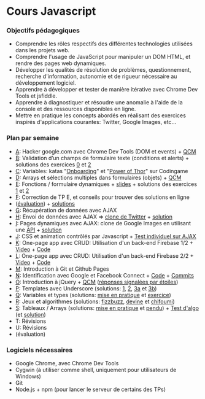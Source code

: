 # Cours Javascript

### Objectifs pédagogiques

- Comprendre les rôles respectifs des différentes technologies utilisées dans les projets web.
- Comprendre l'usage de JavaScript pour manipuler un DOM HTML, et rendre des pages web dynamiques.
- Développer les qualités de résolution de problèmes, questionnement, recherche d'information, autonomie et de rigueur nécessaire au développement logiciel.
- Apprendre à développer et tester de manière itérative avec Chrome Dev Tools et jsfiddle.
- Apprendre à diagnostiquer et résoudre une anomalie à l'aide de la console et des ressources disponibles en ligne.
- Mettre en pratique les concepts abordés en réalisant des exercices inspirés d'applications courantes: Twitter, Google Images, etc...

### Plan par semaine

- [A](A.md): Hacker google.com avec Chrome Dev Tools (DOM et events) + [QCM](A-QCM.md)
- [B](B.md): Validation d’un champs de formulaire texte (conditions et alerts) + solutions des exercices [0](https://github.com/adrienjoly/correct-tp-b/tree/master/JS-B-0) et [2](https://github.com/adrienjoly/correct-tp-b/tree/master/JS-B-2)
- [C](A-recap.md): Variables: katas "[Onboarding](https://www.codingame.com/games/puzzles/43)" et "[Power of Thor](https://www.codingame.com/games/puzzles/4)" sur Codingame
- [D](D-recap.md): Arrays et sélections multiples dans formulaires (objets) + [QCM](D-QCM.md)
- [E](E.md): Fonctions / formulaire dynamiques + [slides](http://adrienjoly.com/cours-javascript/E-slides.html) + solutions des exercices [1](https://github.com/adrienjoly/correct-tp-e/blob/master/ex-1/index.html) et [2](https://github.com/adrienjoly/correct-tp-e/blob/master/ex-2/index.html)
- [F](http://adrienjoly.com/cours-javascript/F-slides.html): Correction de TP E, et conseils pour trouver des solutions en ligne
- ([évaluation](https://js-partiel-1.herokuapp.com/)) + [solutions](https://github.com/adrienjoly/js-partiel-1-correct/tree/master/solutions)
- [G](http://adrienjoly.com/cours-javascript/G-slides.html): Récupération de données avec AJAX
- [H](http://adrienjoly.com/cours-javascript/H-slides.html): Envoi de données avec AJAX => [clone de Twitter](https://github.com/adrienjoly/js-ajax-twitter) + [solution](https://github.com/adrienjoly/js-ajax-twitter/blob/master/public/index-ajax.html)
- [I](http://adrienjoly.com/cours-javascript/I-slides.html): Pages dynamiques avec AJAX: clone de Google Images en utilisant une [API](https://github.com/adrienjoly/js-ajax-pinterest) + [solution](https://github.com/adrienjoly/js-ajax-pinterest/blob/master/public/client.html)
- [J](http://adrienjoly.com/cours-javascript/J-slides.html): CSS et animation contrôlés par Javascript + [Test individuel sur AJAX](http://js-exo-ajax.herokuapp.com)
- [K](http://adrienjoly.com/cours-javascript/K): One-page app avec CRUD: Utilisation d'un back-end Firebase 1/2 + [Video](https://www.youtube.com/watch?v=TWrKeBP4Dms) + [Code](https://github.com/adrienjoly/cours-javascript/tree/gh-pages/K/code)
- [L](http://adrienjoly.com/cours-javascript/L): One-page app avec CRUD: Utilisation d'un back-end Firebase 2/2 + [Video](https://www.youtube.com/watch?v=L31ZscCZp34) + [Code](https://github.com/adrienjoly/cours-javascript/tree/gh-pages/L/code)
- [M](http://adrienjoly.com/cours-javascript/M): Introduction à Git et Github Pages
- [N](http://adrienjoly.com/cours-javascript/N): Identification avec Google et Facebook Connect + [Code](https://github.com/adrienjoly/cours-javascript/tree/gh-pages/N/code) + [Commits](https://github.com/adrienjoly/js-todolist/commits/gh-pages)
- [O](http://adrienjoly.com/cours-javascript/O): Introduction à jQuery + [QCM](https://github.com/adrienjoly/js-quizz) ([réponses signalées par étoiles](https://raw.githubusercontent.com/adrienjoly/js-quizz/master/questions-qcm.md))
- [P](http://adrienjoly.com/cours-javascript/P): Templates avec Underscore (solutions: [1](https://jsfiddle.net/adrienjoly/cdusrn6h/), [2](https://jsfiddle.net/adrienjoly/5xkt9akr/), [3a](https://jsfiddle.net/adrienjoly/h3dbty4a/) et [3b](https://jsfiddle.net/adrienjoly/nua2gv0o/))
- [Q](http://adrienjoly.com/cours-javascript/Q): Variables et types (solutions: [mise en pratique](http://adrienjoly.com/cours-javascript/Q/pratique.js) et [exercice](http://adrienjoly.com/cours-javascript/Q/exercice.js))
- [R](http://adrienjoly.com/cours-javascript/R): Jeux et algorithmes (solutions: [fizzbuzz](http://adrienjoly.com/cours-javascript/R/fizzbuzz.js), [devine](http://adrienjoly.com/cours-javascript/R/devine.js) et [chifoumi](http://adrienjoly.com/cours-javascript/R/chifoumi.js))
- [S](http://adrienjoly.com/cours-javascript/S): Tableaux / Arrays (solutions: [mise en pratique](http://adrienjoly.com/cours-javascript/S/pratique.js) et [pendu](http://adrienjoly.com/cours-javascript/S/pendu.js)) + [Test d'algo](https://github.com/cours-javascript-eemi-2015-2016/js-exo-algo/) (et [solution](https://github.com/cours-javascript-eemi-2015-2016/js-exo-algo/blob/master/solutions/exercice.variant.0.js))
- T: Révisions
- U: Révisions
- (évaluation)

### Logiciels nécessaires

- Google Chrome, avec Chrome Dev Tools
- Cygwin (à utiliser comme shell, uniquement pour utilisateurs de Windows)
- Git
- Node.js + npm (pour lancer le serveur de certains des TPs)
